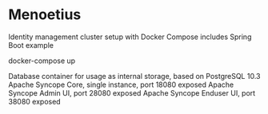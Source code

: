 # Menoetius
Identity management cluster setup with Docker Compose includes Spring Boot example

docker-compose up

Database container for usage as internal storage, based on PostgreSQL 10.3
Apache Syncope Core, single instance, port 18080 exposed
Apache Syncope Admin UI, port 28080 exposed
Apache Syncope Enduser UI, port 38080 exposed
